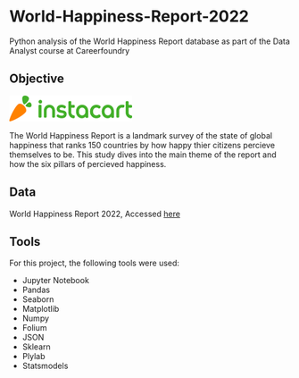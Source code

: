 # World-Happiness-Report-2022

Python analysis of the World Happiness Report database as part of the Data Analyst course at Careerfoundry

## Objective
![WHR](https://raw.githubusercontent.com/MattOssachuk/Instacart-repository/main/Picture1.png)

The World Happiness Report is a landmark survey of the state of global happiness that ranks 150 countries by how happy thier citizens percieve themselves to be. This study dives into the main theme of the report and how the six pillars of percieved happiness.

## Data
World Happiness Report 2022, Accessed [here](https://worldhappiness.report/)

## Tools
For this project, the following tools were used:
* Jupyter Notebook
* Pandas
* Seaborn
* Matplotlib
* Numpy
* Folium
* JSON
* Sklearn
* Plylab
* Statsmodels
